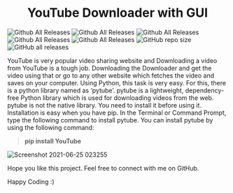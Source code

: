 

<h1 align="center">YouTube Downloader with GUI </h1>



![Github All Releases](https://img.shields.io/badge/Open%20Source-%20%E2%9D%A4%EF%B8%8F-red)
![Github All Releases](https://img.shields.io/github/issues/ShahzebAli123/Python-YouTube-Downloader-with-GUI-)
![Github All Releases](https://img.shields.io/badge/made%20by-Shahzeb%20Ali-blue)
![Github All Releases](https://img.shields.io/github/downloads/ShahzebAli123/Python-YouTube-Downloader-with-GUI-/total)
![Github All Releases](https://img.shields.io/github/followers/ShahzebAli123?style=social)
![GitHub repo size](https://img.shields.io/github/repo-size/ShahzebAli123/Python-YouTube-Downloader-with-GUI-)
![GitHub all releases](https://img.shields.io/github/downloads/ShahzebAli123/Python-YouTube-Downloader-with-GUI-/total)


YouTube is very popular video sharing website and Downloading a video from YouTube is a tough job. Downloading the Downloader and get the video using that or go to any other website which fetches the video and saves on your computer. 
Using Python, this task is very easy. For this, there is a python library named as ‘pytube’. pytube is a lightweight, dependency-free Python library which is used for downloading videos from the web.
pytube is not the native library. You need to install it before using it. Installation is easy when you have pip. In the Terminal or Command Prompt, type the following command to install pytube.
You can install pytube by using the following command:

> **pip install YouTube**  

![Screenshot 2021-06-25 023255](https://user-images.githubusercontent.com/63748662/123344997-bf1dad00-d55d-11eb-9839-311a1ae659df.png)


Hope you like this project. Feel free to connect with me on GitHub.

Happy Coding :)

 


